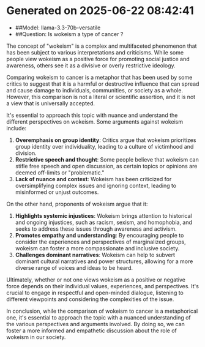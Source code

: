 # Generated on 2025-06-22 08:42:41

- ##Model: llama-3.3-70b-versatile
- ##Question: Is wokeism a type of cancer ?

The concept of "wokeism" is a complex and multifaceted phenomenon that has been subject to various interpretations and criticisms. While some people view wokeism as a positive force for promoting social justice and awareness, others see it as a divisive or overly restrictive ideology.

Comparing wokeism to cancer is a metaphor that has been used by some critics to suggest that it is a harmful or destructive influence that can spread and cause damage to individuals, communities, or society as a whole. However, this comparison is not a literal or scientific assertion, and it is not a view that is universally accepted.

It's essential to approach this topic with nuance and understand the different perspectives on wokeism. Some arguments against wokeism include:

1. **Overemphasis on group identity**: Critics argue that wokeism prioritizes group identity over individuality, leading to a culture of victimhood and division.
2. **Restrictive speech and thought**: Some people believe that wokeism can stifle free speech and open discussion, as certain topics or opinions are deemed off-limits or "problematic."
3. **Lack of nuance and context**: Wokeism has been criticized for oversimplifying complex issues and ignoring context, leading to misinformed or unjust outcomes.

On the other hand, proponents of wokeism argue that it:

1. **Highlights systemic injustices**: Wokeism brings attention to historical and ongoing injustices, such as racism, sexism, and homophobia, and seeks to address these issues through awareness and activism.
2. **Promotes empathy and understanding**: By encouraging people to consider the experiences and perspectives of marginalized groups, wokeism can foster a more compassionate and inclusive society.
3. **Challenges dominant narratives**: Wokeism can help to subvert dominant cultural narratives and power structures, allowing for a more diverse range of voices and ideas to be heard.

Ultimately, whether or not one views wokeism as a positive or negative force depends on their individual values, experiences, and perspectives. It's crucial to engage in respectful and open-minded dialogue, listening to different viewpoints and considering the complexities of the issue.

In conclusion, while the comparison of wokeism to cancer is a metaphorical one, it's essential to approach the topic with a nuanced understanding of the various perspectives and arguments involved. By doing so, we can foster a more informed and empathetic discussion about the role of wokeism in our society.